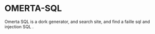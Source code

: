# OMERTA-SQL
Omerta SQL is a dork generator, and search site, and find a faille sql and injection SQL .

